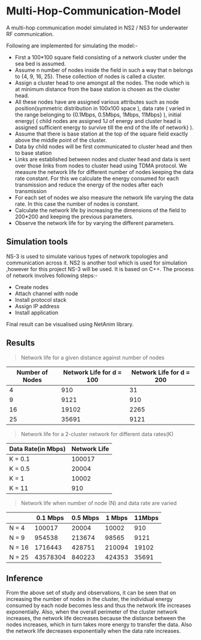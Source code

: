 # Multi-Hop-Communication-Model
A multi-hop communication model simulated in NS2 / NS3 for underwater RF communication.

Following are implemented for simulating the model:-
* First a 100*100 square field consisting of a network cluster under the sea bed is assumed.
* Assume n number of nodes inside the field in such a way that n belongs to {4, 9, 16, 25}. These collection of nodes is called a cluster.
* Assign a cluster head to one amongst all the nodes. The node which is at minimum distance from the base station is chosen as the cluster head.
* All these nodes have are assigned various attributes such as node position(symmetric distribution in 100x100 space ), data rate ( varied in the range belonging to {0.1Mbps, 0.5Mbps, 1Mbps, 11Mbps} ), initial energy( { child nodes are assigned 1J of energy and cluster head is assigned sufficient energy to survive till the end of the life of network} ).
* Assume that there is base station at the top of the square field exactly above the middle point of the cluster.
* Data by child nodes will be first communicated to cluster head and then to base station
* Links are established between nodes and cluster head and data is sent over those links from nodes to cluster head using TDMA protocol. We measure the network life for different number of nodes keeping the data rate constant. For this we calculate the energy consumed for each transmission and reduce the energy of the nodes after each transmission
* For each set of nodes we also measure the network life varying the data rate. In this case the number of nodes is constant.
* Calculate the network life by increasing the dimensions of the field to 200*200 and keeping the previous parameters.
* Observe the network life for by varying the different parameters.
## Simulation tools

NS-3 is used to simulate various types of network topologies and communication across it. NS2 is another tool which is used for simulation ,however for this project NS-3 will be used. It is based on C++. The process of network involves following steps:-
* Create nodes 
* Attach channel with node
* Install protocol stack
* Assign IP address
* Install application

Final result can be visualised using NetAnim library.


## Results

> Network life for a given distance against number of nodes

| Number of Nodes | Network Life for d = 100 | Network Life for d = 200
|-----------------|--------------------------|-------------------------|
|4|910|31|
|9|9121|910|
|16|19102|2265|
|25|35691|9121|


> Network life for a 2-cluster network for different data rates(K)

| Data Rate(in Mbps) | Network Life |
| ------------------ | ------------ |
| K = 0.1 | 100017 |
| K = 0.5 | 20004 |
| K = 1 | 10002 |
| K = 11 | 910 |






> Network life when number of node (N) and data rate are varied

| | 0.1 Mbps | 0.5 Mbps | 1 Mbps | 11Mbps |
|-|----------|----------|--------|--------|
|N = 4|100017|20004|10002|910|
|N = 9|954538|213674|98565|9121|
|N = 16|1716443|428751|210094|19102|
|N = 25|43578304|840223|424353|35691|


## Inference

From the above set of study and observations, it can be seen that on increasing the number of nodes in
the cluster, the individual energy consumed by each node becomes less and thus the network life
increases exponentially. Also, when the overall perimeter of the cluster network increases, the network
life decreases because the distance between the nodes increases, which in turn takes more energy to
transfer the data. Also the network life decreases exponentially when the data rate increases.

